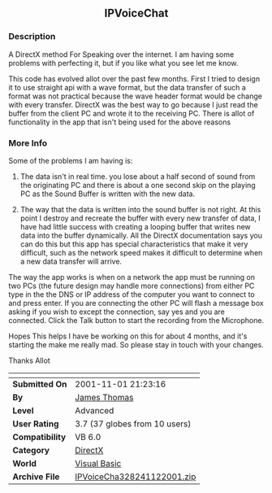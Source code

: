 ﻿<div align="center">

## IPVoiceChat


</div>

### Description

A DirectX method For Speaking over the internet. I am having some problems with perfecting it, but if you like what you see let me know.

This code has evolved allot over the past few months. First I tried to design it to use straight api with a wave format, but the data transfer of such a format was not practical because the wave header format would be change with every transfer. DirectX was the best way to go because I just read the buffer from the client PC and wrote it to the receiving PC. There is allot of functionality in the app that isn't being used for the above reasons
 
### More Info
 
Some of the problems I am having is:

1. The data isn't in real time. you lose about a half second of sound from the originating PC and there is about a one second skip on the playing PC as the Sound Buffer is written with the new data.

2. The way that the data is written into the sound buffer is not right. At this point I destroy and recreate the buffer with every new transfer of data, I have had little success with creating a looping buffer that writes new data into the buffer dynamically. All the DirectX documentation says you can do this but this app has special characteristics that make it very difficult, such as the network speed makes it difficult to determine when a new data transfer will arrive.

The way the app works is when on a network the app must be running on two PCs (the future design may handle more connections) from either PC type in the the DNS or IP address of the computer you want to connect to and press enter. If you are connecting the other PC will flash a message box asking if you wish to except the connection, say yes and you are connected. Click the Talk button to start the recording from the Microphone.

Hopes This helps I have be working on this for about 4 months, and it's starting the make me really mad. So please stay in touch with your changes.

Thanks Allot


<span>             |<span>
---                |---
**Submitted On**   |2001-11-01 21:23:16
**By**             |[James Thomas](https://github.com/Planet-Source-Code/PSCIndex/blob/master/ByAuthor/james-thomas.md)
**Level**          |Advanced
**User Rating**    |3.7 (37 globes from 10 users)
**Compatibility**  |VB 6\.0
**Category**       |[DirectX](https://github.com/Planet-Source-Code/PSCIndex/blob/master/ByCategory/directx__1-44.md)
**World**          |[Visual Basic](https://github.com/Planet-Source-Code/PSCIndex/blob/master/ByWorld/visual-basic.md)
**Archive File**   |[IPVoiceCha328241122001\.zip](https://github.com/Planet-Source-Code/james-thomas-ipvoicechat__1-28590/archive/master.zip)








